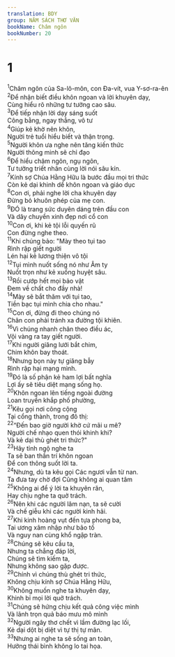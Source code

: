 ```yaml
---
translation: BDY
group: NĂM SÁCH THƠ VĂN
bookName: Châm ngôn 
bookNumber: 20
---
```


<div class="title"><h1>1</h1></div>
<span class="verse ch_1_1"><sup>1</sup>Châm ngôn của Sa-lô-môn, con Đa-vít, vua Y-sơ-ra-ên<br/></span>
<span class="verse ch_1_2"><sup>2</sup>Để nhận biết điều khôn ngoan và lời khuyên dạy,<br/>Cùng hiểu rõ những tư tưởng cao sâu.<br/></span>
<span class="verse ch_1_3"><sup>3</sup>Để tiếp nhận lời dạy sáng suốt<br/>Công bằng, ngay thẳng, vô tư<br/></span>
<span class="verse ch_1_4"><sup>4</sup>Giúp kẻ khờ nên khôn,<br/>Người trẻ tuổi hiểu biết và thận trọng.<br/></span>
<span class="verse ch_1_5"><sup>5</sup>Người khôn ưa nghe nên tăng kiến thức<br/>Người thông minh sẽ chỉ đạo<br/></span>
<span class="verse ch_1_6"><sup>6</sup>Để hiểu châm ngôn, ngụ ngôn,<br/>Tư tưởng triết nhân cùng lời nói sâu kín.<br/></span>
<span class="verse ch_1_7"><sup>7</sup>Kính sợ Chúa Hằng Hữu là bước đầu mọi tri thức<br/>Còn kẻ dại khinh dể khôn ngoan và giáo dục<br/></span>
<span class="verse ch_1_8"><sup>8</sup>Con ơi, phải nghe lời cha khuyên dạy<br/>Đừng bỏ khuôn phép của mẹ con.<br/></span>
<span class="verse ch_1_9"><sup>9</sup>ĐÓ là trang sức duyên dáng trên đầu con<br/>Và dây chuyền xinh đẹp nơi cổ con<br/></span>
<span class="verse ch_1_10"><sup>10</sup>Con ơi, khi kẻ tội lỗi quyến rũ<br/>Con đừng nghe theo.<br/></span>
<span class="verse ch_1_11"><sup>11</sup>Khi chúng bảo: &#34;Mày theo tụi tao<br/>Rình rập giết người<br/>Lén hại kẻ lương thiện vô tội<br/></span>
<span class="verse ch_1_12"><sup>12</sup>Tụi mình nuốt sống nó như Âm ty<br/>Nuốt trọn như kẻ xuống huyệt sâu.<br/></span>
<span class="verse ch_1_13"><sup>13</sup>Rồi cướp hết mọi bảo vật<br/>Đem về chất cho đầy nhà!<br/></span>
<span class="verse ch_1_14"><sup>14</sup>Mày sẽ bắt thăm với tụi tao,<br/>Tiền bạc tụi mình chia cho nhau.&#34;<br/></span>
<span class="verse ch_1_15"><sup>15</sup>Con ơi, đừng đi theo chúng nó<br/>Chân con phải tránh xa đường tội khiên.<br/></span>
<span class="verse ch_1_16"><sup>16</sup>Vì chúng nhanh chân theo điều ác,<br/>Vội vàng ra tay giết người.<br/></span>
<span class="verse ch_1_17"><sup>17</sup>Khi người giăng lưới bắt chim,<br/>Chim khôn bay thoát.<br/></span>
<span class="verse ch_1_18"><sup>18</sup>Nhưng bọn này tự giăng bẫy<br/>Rình rập hại mạng mình.<br/></span>
<span class="verse ch_1_19"><sup>19</sup>Đó là số phận kẻ ham lợi bất nghĩa<br/>Lợi ấy sẽ tiêu diệt mạng sống họ.<br/></span>
<span class="verse ch_1_20"><sup>20</sup>Khôn ngoan lên tiếng ngoài đường<br/>Loan truyền khắp phố phường,<br/></span>
<span class="verse ch_1_21"><sup>21</sup>Kêu gọi nơi công cộng<br/>Tại cổng thành, trong đô thị:<br/></span>
<span class="verse ch_1_22"><sup>22</sup>“Đến bao giờ người khờ cứ mãi u mê?<br/>Người chế nhạo quen thói khinh khi?<br/>Và kẻ dại thù ghét tri thức?&#34;<br/></span>
<span class="verse ch_1_23"><sup>23</sup>Hãy tỉnh ngộ nghe ta<br/>Ta sẽ ban thần trí khôn ngoan<br/>Để con thông suốt lời ta.<br/></span>
<span class="verse ch_1_24"><sup>24</sup>Nhưng, dù ta kêu gọi Các ngươi vẫn từ nan.<br/>Ta đưa tay chờ đợi Cũng không ai quan tâm<br/></span>
<span class="verse ch_1_25"><sup>25</sup>Không ai để ý lời ta khuyên răn,<br/>Hay chịu nghe ta quở trách.<br/></span>
<span class="verse ch_1_26"><sup>26</sup>Nên khi các người lâm nạn, ta sẽ cười<br/>Và chế giễu khi các người kinh hãi.<br/></span>
<span class="verse ch_1_27"><sup>27</sup>Khi kinh hoàng vụt đến tựa phong ba,<br/>Tai ương xâm nhập như bão tố<br/>Và nguy nan cùng khổ ngập tràn.<br/></span>
<span class="verse ch_1_28"><sup>28</sup>Chúng sẽ kêu cầu ta,<br/>Nhưng ta chẳng đáp lời,<br/>Chúng sẽ tìm kiếm ta,<br/>Nhưng không sao gặp được.<br/></span>
<span class="verse ch_1_29"><sup>29</sup>Chính vì chúng thù ghét tri thức,<br/>Không chịu kính sợ Chúa Hằng Hữu,<br/></span>
<span class="verse ch_1_30"><sup>30</sup>Không muốn nghe ta khuyên dạy,<br/>Khinh bỉ mọi lời quở trách.<br/></span>
<span class="verse ch_1_31"><sup>31</sup>Chúng sẽ hứng chịu kết quả công việc mình<br/>Và lãnh trọn quả báo mưu mô mình<br/></span>
<span class="verse ch_1_32"><sup>32</sup>Người ngây thơ chết vì lầm đường lạc lối,<br/>Kẻ dại dột bị diệt vì tự thị tự mãn.<br/></span>
<span class="verse ch_1_33"><sup>33</sup>Nhưng ai nghe ta sẽ sống an toàn,<br/>Hưởng thái bình không lo tai họa.</span>

